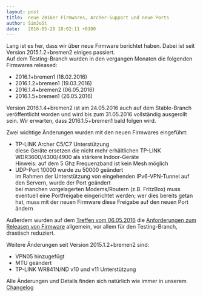 ```yaml
---
layout: post
title:  neue 2016er Firmwares, Archer-Support und neue Ports
author: SimJoSt
date:   2016-05-28 18:02:11 +0100
---
```

Lang ist es her, dass wir über neue Firmware berichtet haben. Dabei ist seit Version 2015.1.2+bremen2 einiges passiert.  
Auf dem Testing-Branch wurden in den vergangen Monaten die folgenden Firmwares released:

- 2016.1+bremen1 (18.02.2016)
- 2016.1.2+bremen1 (19.03.2016)
- 2016.1.4+bremen2 (06.05.2016)
- 2016.1.5+bremen1 (26.05.2016)

Version 2016.1.4+bremen2 ist am 24.05.2016 auch auf dem Stable-Branch veröffentlicht worden und wird bis zum 31.05.2016 vollständig ausgerollt sein. Wir erwarten, dass 2016.1.5+bremen1 bald folgen wird.

Zwei wichtige Änderungen wurden mit den neuen Firmwares eingeführt:

- TP-LINK Archer C5/C7 Unterstützung  
  diese Geräte ersetzen die nicht mehr erhältlichen TP-LINK WDR3600/4300/4900 als stärkere Indoor-Geräte  
  Hinweis: auf dem 5 Ghz Frequenzband ist kein Mesh möglich
- UDP-Port 10000 wurde zu 50000 geändert  
  im Rahmen der Unterstützung von eingehenden IPv6-VPN-Tunnel auf den Servern, wurde der Port geändert  
  bei manchen vorgelagerten Modems/Routern (z.B. FritzBox) muss eventuell eine Portfreigabe eingerichtet werden; wer dies bereits getan hat, muss mit der neuen Firmware diese Freigabe auf den neuen Port ändern

Außerdem wurden auf dem [Treffen vom 06.05.2016](http://wiki.bremen.freifunk.net/Treffen/2016_05_06#protokoll_firmware) die [Anforderungen zum Releasen von Firmware](http://wiki.bremen.freifunk.net/Anleitungen/Firmware-herausbringen#firmware-testen) allgemein, vor allem für den Testing-Branch, drastisch reduziert.

Weitere Änderungen seit Version 2015.1.2+bremen2 sind:

- VPN05 hinzugefügt
- MTU geändert
- TP-LINK WR841N/ND v10 und v11 Unterstützung

Alle Änderungen und Details finden sich natürlich wie immer in unserem [Changelog](http://wiki.bremen.freifunk.net/Firmware/Changelog)
